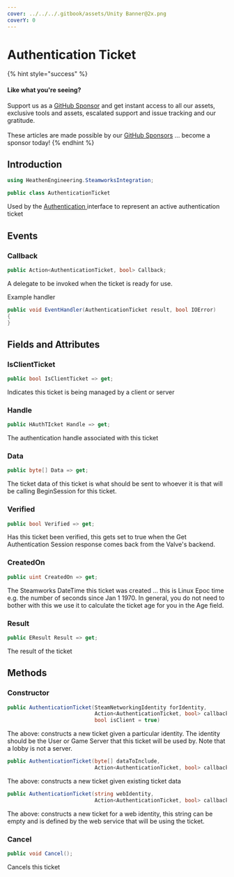 ```yaml
---
cover: ../../../.gitbook/assets/Unity Banner@2x.png
coverY: 0
---
```


# Authentication Ticket

{% hint style="success" %}
#### Like what you're seeing?

Support us as a [GitHub Sponsor](../../../become-a-sponsor/) and get instant access to all our assets, exclusive tools and assets, escalated support and issue tracking and our gratitude.\
\
These articles are made possible by our [GitHub Sponsors](../../../become-a-sponsor/) ... become a sponsor today!
{% endhint %}

## Introduction

```csharp
using HeathenEngineering.SteamworksIntegration;
```

```csharp
public class AuthenticationTicket
```

Used by the [Authentication ](../api/authentication.md)interface to represent an active authentication ticket

## Events

### Callback

```csharp
public Action<AuthenticationTicket, bool> Callback;
```

A delegate to be invoked when the ticket is ready for use.

Example handler

```csharp
public void EventHandler(AuthenticationTicket result, bool IOError)
{
}
```

## Fields and Attributes

### IsClientTicket

```csharp
public bool IsClientTicket => get;
```

Indicates this ticket is being managed by a client or server

### Handle

```csharp
public HAuthTIcket Handle => get;
```

The authentication handle associated with this ticket

### Data

```csharp
public byte[] Data => get;
```

The ticket data of this ticket is what should be sent to whoever it is that will be calling BeginSession for this ticket.

### Verified

```csharp
public bool Verified => get;
```

Has this ticket been verified, this gets set to true when the Get Authentication Session response comes back from the Valve's backend.

### CreatedOn

```csharp
public uint CreatedOn => get;
```

The Steamworks DateTime this ticket was created ... this is Linux Epoc time e.g. the number of seconds since Jan 1 1970. In general, you do not need to bother with this we use it to calculate the ticket age for you in the Age field.

### Result

```csharp
public EResult Result => get;
```

The result of the ticket

## Methods

### Constructor

```csharp
public AuthenticationTicket(SteamNetworkingIdentity forIdentity, 
                            Action<AuthenticationTicket, bool> callback, 
                            bool isClient = true)
```

The above: constructs a new ticket given a particular identity. The identity should be the User or Game Server that this ticket will be used by. Note that a lobby is not a server.

```csharp
public AuthenticationTicket(byte[] dataToInclude, 
                            Action<AuthenticationTicket, bool> callback)
```

The above: constructs a new ticket given existing ticket data

```csharp
public AuthenticationTicket(string webIdentity, 
                            Action<AuthenticationTicket, bool> callback)
```

The above: constructs a new ticket for a web identity, this string can be empty and is defined by the web service that will be using the ticket.

### Cancel

```csharp
public void Cancel();
```

Cancels this ticket
